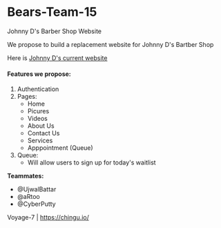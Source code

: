 # Bears-Team-15

Johnny D's Barber Shop Website

We propose to build a replacement website for Johnny D's Bartber Shop

Here is [Johnny D's current website](http://www.johnnydsbarbershop.com/)

#### Features we propose:
1. Authentication
2. Pages:
    * Home
    * Picures
    * Videos
    * About Us
    * Contact Us
    * Services
    * Apppointment (Queue)
3. Queue:
    * Will allow users to sign up for today's waitlist
    
**Teammates:**
  - @UjwalBattar
  - @aRtoo
  - @CyberPutty



Voyage-7 | https://chingu.io/
